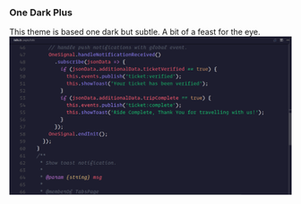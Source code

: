 ### One Dark Plus
This theme is based one dark but subtle. A bit of a feast for the eye.
![One Dark Plus Screenshot](https://raw.githubusercontent.com/anaganisk/vscode-onedark-plus/master/screen.png)